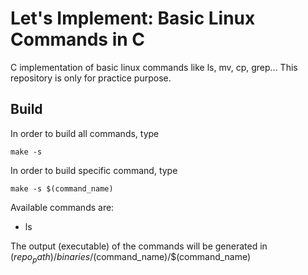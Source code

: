# Let's Implement: Basic Linux Commands in C

C implementation of basic linux commands like ls, mv, cp, grep... This repository is only
for practice purpose.

## Build

In order to build all commands, type
```
make -s
```
In order to build specific command, type
```
make -s $(command_name)
```
Available commands are:
- ls

The output (executable) of the commands will be generated in $(repo_path)/binaries/$(command_name)/$(command_name)

